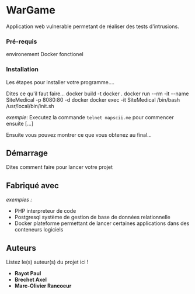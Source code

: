 # WarGame
Application web vulnerable permetant de réaliser des tests d'intrusions.

### Pré-requis
environement Docker fonctionel

### Installation

Les étapes pour installer votre programme....

Dites ce qu'il faut faire...
docker build -t docker .
docker run --rm -it --name SiteMedical -p 8080:80 -d docker
docker exec -it SiteMedical /bin/bash
/usr/local/bin/init.sh

_exemple_: Executez la commande ``telnet mapscii.me`` pour commencer ensuite [...]


Ensuite vous pouvez montrer ce que vous obtenez au final...

## Démarrage

Dites comment faire pour lancer votre projet

## Fabriqué avec

_exemples :_
* PHP interpreteur de code
* Postgresql système de gestion de base de données relationnelle
* Docker plateforme permettant de lancer certaines applications dans des conteneurs logiciels

## Auteurs

Listez le(s) auteur(s) du projet ici !
* **Rayot Paul** 
* **Brechet Axel**
* **Marc-Olivier Rancoeur**

